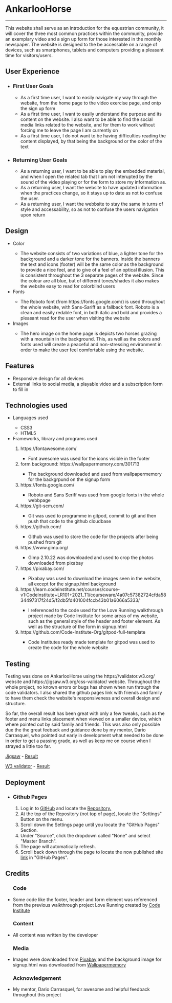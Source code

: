 <h1>  AnkarlooHorse </h1> 
<hr>
    <p>
        This website shall serve as an introduction for the equestrian community, it will cover the three most common practices 
        within the community, provide an exemplary video and a sign up form for those interested in the monthly newspaper. The website is designed to the be accessable on a range of devices, such as smartphones, tablets and computers providing a pleasant time for visitors/users.
    </p>

<h2> User Experience </h2>
        <ul>
            <li><h3>First User Goals</h3></li>
                <ul>
                    <li>As a first time user, I want to easily navigate my way through the website, from the home 
                    page to the video exercise page, and ontp the sign up form</li>
                    <li>As a first time user, I want to easily understand the purpose and its content on the website. I also want to be able to find the social media links related to the website, and for them to work without forcing me to leave the page I am currently on</li>
                    <li>As a first time user, I do not want to be having difficulties reading the content displayed, by that being the background or the color of the text</li>
                </ul>
            <li><h3>Returning User Goals</h3></li>
                <ul>
                    <li>As a returning user, I want to be able to play the embedded material, and when I open the related tab that I am not interupted by the sound of the video playing or for the form to store my information as.</li>
                    <li>As a returning user, I want the website to have updated information when the practices change, so it stays up to date as not to confuse the user.</li>
                    <li>As a returning user, I want the webbsite to stay the same in turns of style and accessability, so as not to confuse the users navigation upon return</li>
                </ul>
        </ul>

<h2> Design </h2>
    <ul>
        <li> Color </li>
            <ul>
                <li> The website consists of two variations of blue, a lighter tone for the background and a darker tone for the
                banners. Inside the banners the text and icons (footer) will be the same color as the background to provide a nice feel, and to give of a feel of an optical illusion. This is consistent throughout the 3 separate pages of the website. Since the colour are all blue, but of different tones/shades it also makes the website easy to read for colorblind users</li>
            </ul>
        <li> Fonts </li>
            <ul>
                <li> The Roboto font (from https://fonts.google.com/) is used throughout the whole website, with Sans-Sariff as a fallback font. Roboto is a clean and easily redable font, in both italic and bold and provides a pleasant read for the user when visiting the website</li>
            </ul>
        <li> Images </li>
            <ul>
                <li> The hero image on the home page is depicts two horses grazing with a mountain in the background. This, as well as the colors and fonts used will create a peaceful and non-stressing environment in order to make the user feel comfortable using the website.</li>
            </ul>
    </ul>

<h2> Features </h2>
    <ul>
        <li> Responsive deisgn for all devices </li>
        <li> External links to social media, a playable video and a subscription form to fill in </li>
    </ul>

<h2> Technologies used </h2>
    <ul>
        <li> Languages used </li>
            <ul>
                <li> CSS3 </li>
                <li> HTML5 </li>
            </ul>
        <li> Frameworks, library and programs used </li>
            <ol>
                <li> https://fontawesome.com/ </li>
                    <ul>
                        <li> Font awesome was used for the icons visible in the footer </li>
                    </ul>
                <li> form background: https://wallpapermemory.com/301713 </li>
                    <ul>
                        <li> The background downloaded and used from wallpapermemory for the backgrpund on the signup form </li>
                    </ul>
                <li> https://fonts.google.com/ </li>
                    <ul>
                        <li> Roboto and Sans Seriff was used from google fonts in the whole webbpage </li>
                    </ul>
                <li> https://git-scm.com/ </li>
                    <ul>
                        <li> Git was used to programme in gitpod, commit to git and then push that code to the github cloudbase </li>
                    </ul>
                <li> https://github.com/ </li>
                    <ul>
                        <li> Github was used to store the code for the projects after being pushed from git </li>
                    </ul>
                <li> https://www.gimp.org/</li>
                    <ul>
                        <li> Gimp 2.10.22 was downloaded and used to crop the photos downloaded from pixabay </li>
                    </ul>
                <li> https://pixabay.com/ </li>
                    <ul>
                        <li> Pixabay was used to download the images seen in the website, all except for the signup.html background </li>
                    </ul>
                <li> https://learn.codeinstitute.net/courses/course-v1:CodeInstitute+LR101+2021_T1/courseware/4a07c57382724cfda5834497317f24d5/f2db5fd401004fccb43b01a6066a5333/ </li>
                    <ul>
                        <li> I referenced to the code used for the Love Running walkthrough project made by Code Institute for some areas of my website, such as the general style of the header and footer element. As well as the structure of the form in signup.html </li>
                    </ul>
                <li> https://github.com/Code-Institute-Org/gitpod-full-template </li>
                    <ul>
                        <li> Code Institutes ready made template for gitpod was used to create the code for the whole website </li>
                    </ul>
            </ol>
    </ul>

<h2> Testing </h2>
    <p>
        Testing was done on AnkarlooHorse using the https://validator.w3.org/ website and https://jigsaw.w3.org/css-validator/ website. Throughout the whole project, no known errors or bugs has shown when run through the code validators. I also shared the github pages link with friends and family to have them check the website's responsiveness and overall design and structure.
        <p>
        So far, the overall result has been great with only a few tweaks, such as the footer and menu links placement when viewed on a smaller device, which where pointed out by said family and friends. This was also only possible due the the great feeback and guidance done by my mentor, Dario Carrasquel, who pointed out early in development what needed to be done in order to get a passing grade, as well as keep me on course when I strayed a little too far.
        </p>
    </p>

<p> <a href="https://jigsaw.w3.org/css-validator/">Jigsaw</a> - <a href="      https://jigsaw.w3.org/css-validator/validator?uri=https%3A%2F%2Febbastrandholm.github.io%2Fmilestone-project-1%2F&profile=css3svg&usermedium=all&warning=1&vextwarning=&lang=sv">Result</a>
</p>

<p> <a href="https://validator.w3.org/">W3 validator</a>  - <a href="https://validator.w3.org/nu/?doc=https%3A%2F%2Febbastrandholm.github.io%2Fmilestone-project-1%2F">Result</a>
</p>

<h2> Deployment </h2>
    <ul>
        <li><h3>Github Pages</h3></li>
            <ol>
                <li>Log in to <a href="https://github.com/EbbaStrandholm">GitHub</a> and locate the <a href="https://github.com/EbbaStrandholm/milestone-project-1">Repository.</a></li>
                <li>At the top of the Repository (not top of page), locate the "Settings" Button on the menu. </li>
                <li>Scroll down the Settings page until you locate the "GitHub Pages" Section.</li>
                <li>Under "Source", click the dropdown called "None" and select "Master Branch".</li>
                <li>The page will automatically refresh.</li>
                <li>Scroll back down through the page to locate the now published site <a href="https://ebbastrandholm.github.io/milestone-project-1/">link</a> in "GitHub Pages".</li>
            </ol>
    </ul>

<h2> Credits </h2>
    <ul>
        <h3> Code </h3>
        <li> Some code like the footer, header and form element was referenced from the previous walkthrough project Love Running created by <a href="https://learn.codeinstitute.net/dashboard">Code Institute</a> </li>
    </ul>
    <ul>
        <h3> Content </h3>
        <li> All content was written by the developer </li>
    </ul>
    <ul>
        <h3> Media </h3>
        <li> Images were downloaded from <a href="https://pixabay.com/">Pixabay</a> and the background image for signup.html was downloaded from <a href="https://wallpapermemory.com/301713">Wallpapermemory</a> </li>
    </ul>
    <ul>
        <h3> Acknowledgement </h3>
        <li> My mentor, Dario Carrasquel, for awesome and helpful feedback throughout this project </li>
    </ul>